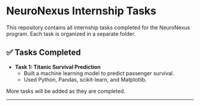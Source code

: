# NeuroNexus Internship Tasks

This repository contains all internship tasks completed for the NeuroNexus program. Each task is organized in a separate folder.

## ✅ Tasks Completed

- **Task 1: Titanic Survival Prediction**
  - Built a machine learning model to predict passenger survival.
  - Used Python, Pandas, scikit-learn, and Matplotlib.

More tasks will be added as they are completed.

---
